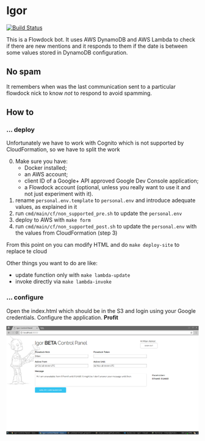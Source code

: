 # Igor

[![Build Status](https://semaphoreci.com/api/v1/milanaleksic/igor/branches/master/badge.svg)](https://semaphoreci.com/milanaleksic/igor)

This is a Flowdock bot. It uses AWS DynamoDB and AWS Lambda to check 
if there are new mentions and it responds to them if the date is between some
values stored in DynamoDB configuration.

## No spam

It remembers when was the last communication sent to a particular flowdock nick
to know _not_ to respond to avoid spamming.

## How to

### ... deploy

Unfortunately we have to work with Cognito which is not supported by CloudFormation,
so we have to split the work 

0. Make sure you have:
    - Docker installed;
    - an AWS account;
    - client ID of a Google+ API approved Google Dev Console application;
    - a Flowdock account (optional, unless you really want to use it and not just experiment with it).
1. rename `personal.env.template` to `personal.env` and introduce adequate values, as explained in it
2. run `cmd/main/cf/non_supported_pre.sh` to update the `personal.env`
3. deploy to AWS with `make form`
4. run `cmd/main/cf/non_supported_post.sh` to update the `personal.env` with the values from CloudFormation (step 3)

From this point on you can modify HTML and do `make deploy-site` to replace te cloud

Other things you want to do are like:
- update function only with `make lambda-update`
- invoke directly via `make lambda-invoke`

### ... configure

Open the index.html which should be in the S3 and login using your Google credentials. Configure the application. **Profit**

![Control panel screenshot](login_screen.png "Control panel screenshot")

